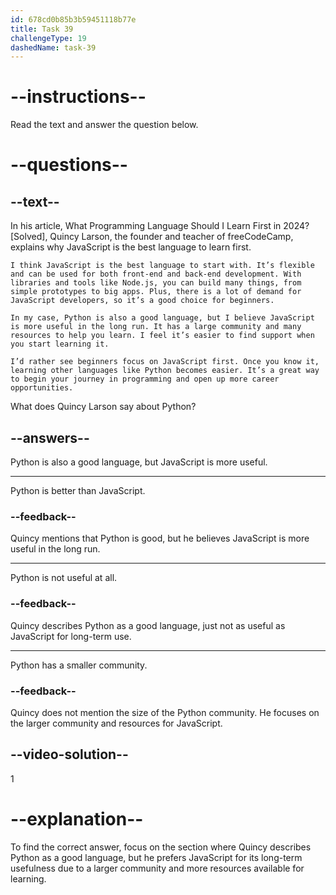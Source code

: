 ```yaml
---
id: 678cd0b85b3b59451118b77e
title: Task 39
challengeType: 19
dashedName: task-39
---
```


<!-- READING -->

# --instructions--

Read the text and answer the question below.

# --questions--

## --text--

In his article, What Programming Language Should I Learn First in 2024? [Solved], Quincy Larson, the founder and teacher of freeCodeCamp, explains why JavaScript is the best language to learn first.

`I think JavaScript is the best language to start with. It’s flexible and can be used for both front-end and back-end development. With libraries and tools like Node.js, you can build many things, from simple prototypes to big apps. Plus, there is a lot of demand for JavaScript developers, so it’s a good choice for beginners.`

`In my case, Python is also a good language, but I believe JavaScript is more useful in the long run. It has a large community and many resources to help you learn. I feel it’s easier to find support when you start learning it.`

`I’d rather see beginners focus on JavaScript first. Once you know it, learning other languages like Python becomes easier. It’s a great way to begin your journey in programming and open up more career opportunities.`

What does Quincy Larson say about Python?

## --answers--

Python is also a good language, but JavaScript is more useful.

---

Python is better than JavaScript.

### --feedback--

Quincy mentions that Python is good, but he believes JavaScript is more useful in the long run.

---

Python is not useful at all.

### --feedback--

Quincy describes Python as a good language, just not as useful as JavaScript for long-term use.

---

Python has a smaller community.

### --feedback--

Quincy does not mention the size of the Python community. He focuses on the larger community and resources for JavaScript.

## --video-solution--

1

# --explanation--

To find the correct answer, focus on the section where Quincy describes Python as a good language, but he prefers JavaScript for its long-term usefulness due to a larger community and more resources available for learning.
